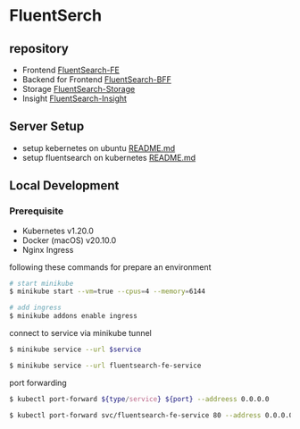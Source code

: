 # FluentSerch

## repository
- Frontend [FluentSearch-FE](https://github.com/yee2542/FluentSearch-FE)
- Backend for Frontend [FluentSearch-BFF](https://github.com/yee2542/FluentSearch-BFF)
- Storage [FluentSearch-Storage](https://github.com/yee2542/FluentSearch-Storage)
- Insight [FluentSearch-Insight](https://github.com/yee2542/FluentSearch-Insight)

## Server Setup
- setup kebernetes on ubuntu [README.md](anisible/kube-setup/)
- setup fluentsearch on kubernetes [README.md](kubernetes/)

## Local Development

### Prerequisite

- Kubernetes v1.20.0
- Docker (macOS) v20.10.0
- Nginx Ingress

following these commands for prepare an environment

```sh
# start minikube
$ minikube start --vm=true --cpus=4 --memory=6144

# add ingress
$ minikube addons enable ingress
```

connect to service via minikube tunnel

```sh
$ minikube service --url $service

$ minikube service --url fluentsearch-fe-service
```

port forwarding

```sh
$ kubectl port-forward ${type/service} ${port} --addreess 0.0.0.0

$ kubectl port-forward svc/fluentsearch-fe-service 80 --address 0.0.0.0
```